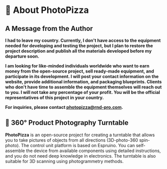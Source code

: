 # 📢 About PhotoPizza

## A Message from the Author

**I had to leave my country. Currently, I don't have access to the equipment needed for developing and testing the project, but I plan to restore the project description and publish all the materials developed before my departure soon.**

**I am looking for like-minded individuals worldwide who want to earn money from the open-source project, sell ready-made equipment, and participate in its development. I will post your contact information on the website, provide additional information, and packaging blueprints. Clients who don't have time to assemble the equipment themselves will reach out to you. I will not take any percentage of your profit. You will be the official representatives of this project in your country.**

**For inquiries, please contact photopizza@rnd-pro.com.**

## 🔄 360° Product Photography Turntable

**PhotoPizza** is an open-source project for creating a turntable that allows you to take pictures of objects from all directions (3D-photo-360 spin-photo). The control unit platform is based on Espruino. You can self-assemble the device from available components using detailed instructions, and you do not need deep knowledge in electronics. The turntable is also suitable for 3D scanning using photogrammetry methods. 